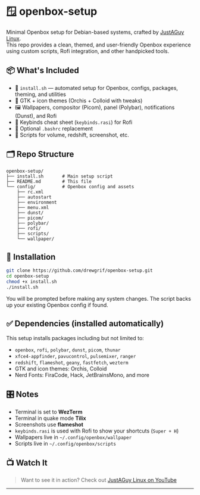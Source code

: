 # 🪟 openbox-setup

Minimal Openbox setup for Debian-based systems, crafted by [JustAGuy Linux](https://www.youtube.com/@JustAGuyLinux).  
This repo provides a clean, themed, and user-friendly Openbox experience using custom scripts, Rofi integration, and other handpicked tools.

## 📦 What's Included

- 🔧 `install.sh` — automated setup for Openbox, configs, packages, theming, and utilities
- 🎨 GTK + icon themes (Orchis + Colloid with tweaks)
- 🖼️ Wallpapers, compositor (Picom), panel (Polybar), notifications (Dunst), and Rofi
- 📄 Keybinds cheat sheet (`keybinds.rasi`) for Rofi
- 🧪 Optional `.bashrc` replacement
- 🧰 Scripts for volume, redshift, screenshot, etc.

## 🗂️ Repo Structure

```
openbox-setup/
├── install.sh       # Main setup script
├── README.md        # This file
└── config/          # Openbox config and assets
    ├── rc.xml
    ├── autostart
    ├── environment
    ├── menu.xml
    ├── dunst/
    ├── picom/
    ├── polybar/
    ├── rofi/
    ├── scripts/
    └── wallpaper/
```

## 🚀 Installation

```bash
git clone https://github.com/drewgrif/openbox-setup.git
cd openbox-setup
chmod +x install.sh
./install.sh
```

You will be prompted before making any system changes. The script backs up your existing Openbox config if found.

## ✅ Dependencies (installed automatically)

This setup installs packages including but not limited to:

- `openbox`, `rofi`, `polybar`, `dunst`, `picom`, `thunar`
- `xfce4-appfinder`, `pavucontrol`, `pulsemixer`, `ranger`
- `redshift`, `flameshot`, `geany`, `fastfetch`, `wezterm`
- GTK and icon themes: Orchis, Colloid
- Nerd Fonts: FiraCode, Hack, JetBrainsMono, and more

## 🎛️ Notes

- Terminal is set to **WezTerm**
- Terminal in quake mode **Tilix**
- Screenshots use **flameshot**
- `keybinds.rasi` is used with Rofi to show your shortcuts (`Super + H`)
- Wallpapers live in `~/.config/openbox/wallpaper`
- Scripts live in `~/.config/openbox/scripts`

## 📺 Watch It

> Want to see it in action? Check out [JustAGuy Linux on YouTube](https://www.youtube.com/@JustAGuyLinux)

---
